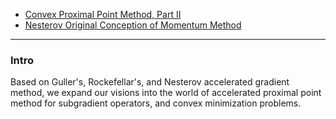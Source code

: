 - [Convex Proximal Point Method, Part II](../AMATH%20516%20Numerical%20Optimizations/Proximal%20Methods/Convex%20Proximal%20Point%20Method,%20Part%20II.md)
- [Nesterov Original Conception of Momentum Method](Nesterov%20Original%20Conception%20of%20Momentum%20Method.md)

---
### **Intro**

Based on Guller's, Rockefellar's, and Nesterov accelerated gradient method, we expand our visions into the world of accelerated proximal point method for subgradient operators, and convex minimization problems. 



